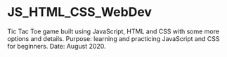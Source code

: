 # JS_HTML_CSS_WebDev

Tic Tac Toe game built using JavaScript, HTML and CSS with some more options and details. Purpose: learning and practicing JavaScript and CSS for beginners.
Date: August 2020.
